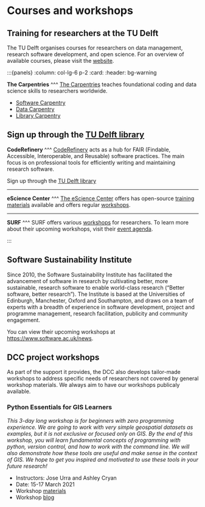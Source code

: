 # Courses and workshops

## Training for researchers at the TU Delft
The TU Delft organises courses for researchers on data management, research software development, and open science. For an overview of available courses, please visit the [website](https://www.tudelft.nl/en/library/research-data-management/r/training-events/training-for-researchers).

:::{panels}
:column: col-lg-6 p-2
:card:
:header: bg-warning

**The Carpentries**
^^^
[The Carpentries](https://carpentries.org/) teaches foundational coding and data science skills to researchers worldwide.

- [Software Carpentry](https://software-carpentry.org/lessons/)
- [Data Carpentry](https://datacarpentry.org/lessons/)
- [Library Carpentry](https://librarycarpentry.org/lessons/)

Sign up through the [TU Delft library](https://www.tudelft.nl/library/research-data-management/r/training-evenementen/training-voor-onderzoekers)
---

**CodeRefinery**
^^^
[CodeRefinery](https://coderefinery.org/) acts as a hub for FAIR (Findable, Accessible, Interoperable, and Reusable) software practices. The main focus is on professional tools for efficiently writing and maintaining research software.

Sign up through the [TU Delft library](https://www.tudelft.nl/library/research-data-management/r/training-evenementen/training-voor-onderzoekers/coderefinery-workshop)

---
**eScience Center**
^^^
[The eScience Center](https://www.esciencecenter.nl/) offers has open-source [training materials](https://www.esciencecenter.nl/training-materials/) available and offers regular [workshops](https://www.esciencecenter.nl/digital-skills/).

---
**SURF**
^^^
SURF offers various [workshops](https://www.surf.nl/en/training-courses-for-research) for researchers. To learn more about their upcoming workshops, visit their [event agenda](https://www.surf.nl/en/agenda/research-and-ict).

:::

## Software Sustainability Institute
Since 2010, the Software Sustainability Institute has facilitated the advancement of software in research by cultivating better, more sustainable, research software to enable world-class research (“Better software, better research”). The Institute is based at the Universities of Edinburgh, Manchester, Oxford and Southampton, and draws on a team of experts with a breadth of experience in software development, project and programme management, research facilitation, publicity and community engagement.

You can view their upcoming workshops at https://www.software.ac.uk/news.

## DCC project workshops

As part of the support it provides, the DCC also develops tailor-made workshops to address specific needs of researchers not covered by general workshop materials. We always aim to have our workshops publicaly available. 

### Python Essentials for GIS Learners

_This 3-day long workshop is for beginners with zero programming experience. We are going to work with very simple geospatial datasets as examples, but it is not exclusive or focused only on GIS. By the end of this workshop, you will learn fundamental concepts of programming with python, version control, and how to work with the command line. We will also demonstrate how these tools are useful and make sense in the context of GIS. We hope to get you inspired and motivated to use these tools in your future research!_

- Instructors: Jose Urra and Ashley Cryan
- Date: 15-17 March 2021
- Workshop [materials](https://tu-delft-dcc.github.io/Intro-to-Python-for-GIS/README.html)
- Workshop [blog](https://community.data.4tu.nl/2021/04/12/python-essentials-for-gis-learners-a-targeted-fair-research-workshop-by-tu-delfts-digital-competence-centre/)

